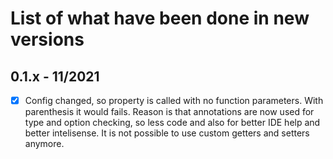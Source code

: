# List of what have been done in new versions

## 0.1.x - 11/2021

- [x] Config changed, so property is called with no function parameters. With parenthesis it would fails. Reason is that annotations are now used for type and option checking, so less code and also for better IDE help and better intelisense. It is not possible to use custom getters and setters anymore.